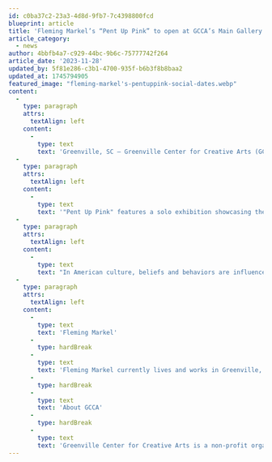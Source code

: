 ```yaml
---
id: c0ba37c2-23a3-4d8d-9fb7-7c4398800fcd
blueprint: article
title: 'Fleming Markel’s “Pent Up Pink” to open at GCCA’s Main Gallery Exhibition opens First Friday, December 1st, 2023'
article_category:
  - news
author: 4bbfb4a7-c929-44bc-9b6c-75777742f264
article_date: '2023-11-28'
updated_by: 5f81e286-c3b1-4700-935f-b6b3f8b8baa2
updated_at: 1745794905
featured_image: "fleming-markel's-pentuppink-social-dates.webp"
content:
  -
    type: paragraph
    attrs:
      textAlign: left
    content:
      -
        type: text
        text: 'Greenville, SC – Greenville Center for Creative Arts (GCCA) is excited to announce the opening of their Main Gallery exhibition, Pent Up Pink by Fleming Markel. GCCA will hold the opening reception on Friday, December 1st from 6-9 PM and continues on display until Wednesday, January 24th, 2024. During the opening reception CEO, Jess Burgess, will give opening remarks for the exhibition. GCCA’s Main Gallery exhibition Pent Up Pink is generously supported by media sponsor TOWN.'
  -
    type: paragraph
    attrs:
      textAlign: left
    content:
      -
        type: text
        text: '"Pent Up Pink" features a solo exhibition showcasing the artwork of local Greenville artist, Fleming Markel. Markel''s sculptures question and defy consumerism, along with the methods and myths it perpetuates about womanhood and femininity. The exhibition consists of 12 life-sized, freestanding sculptures made from everyday feminine materials arranged in a maze-like exhibition space. This layout creates alcoves, enabling individual observation and interaction with each sculpture.'
  -
    type: paragraph
    attrs:
      textAlign: left
    content:
      -
        type: text
        text: "In American culture, beliefs and behaviors are influenced by institutional traditions, including governance, religion, society, and family. Many of these traditional beliefs are, indeed, myths. Fueled by consumerism, these myths wield substantial influence over our daily lives, particularly shaping the self-perception and worldview of and about women. Markel challenges these prescriptive myths by composing her sculptures with everyday consumer products marketed toward women. The approach is lighthearted, embracing the absurd, and paying homage to the Feminist Art movement of the 1970s. Markel's sculptures are personal and autobiographical, symbolizing an ongoing effort to debunk these controlling myths one step at a time as part of a feminist life journey."
  -
    type: paragraph
    attrs:
      textAlign: left
    content:
      -
        type: text
        text: 'Fleming Markel'
      -
        type: hardBreak
      -
        type: text
        text: 'Fleming Markel currently lives and works in Greenville, SC.  She is the Director of Greenville Technical College’s Benson Campus Galleries. She holds a BA from Winthrop University, a MEd from the University of South Carolina, and an MFA from Clemson University.'
      -
        type: hardBreak
      -
        type: text
        text: 'About GCCA'
      -
        type: hardBreak
      -
        type: text
        text: 'Greenville Center for Creative Arts is a non-profit organization that aims to enrich the cultural fabric of the community through visual arts promotion, education, and inspiration. GCCA’s galleries are open Tuesdays-Fridays from 9am - 5pm & Saturdays from 11am-3pm. For more information, visit www.artcentergreenville.org, call 864-735-3948, or check out GCCA on Facebook (Greenville Center for Creative Arts) & Instagram (@artcentergvl).'
---
```


